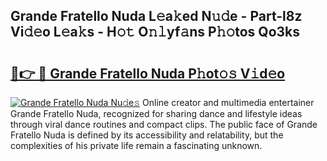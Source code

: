 ## Grande Fratello Nuda L𝚎a𝚔ed N𝚞𝚍e - Part-l8z Vi𝚍𝚎o L𝚎a𝚔s - H𝚘𝚝 O𝚗𝚕yf𝚊ns P𝚑𝚘tos Qo3ks

# <h2><a href="http://kf46ce2.oniu.top/?m=Grande+Fratello+Nuda">🔗👉 🔴 Grande Fratello Nuda P𝚑ot𝚘𝚜 V𝚒d𝚎o</a></h2>

[![Grande Fratello Nuda Nu𝚍e𝚜](https://i.imgur.com/0qMVB7G.gif)](http://kf46ce2.oniu.top/?m=Grande+Fratello+Nuda)
Online creator and multimedia entertainer Grande Fratello Nuda, recognized for sharing dance and lifestyle ideas through viral dance routines and compact clips. The public face of Grande Fratello Nuda is defined by its accessibility and relatability, but the complexities of his private life remain a fascinating unknown.  

